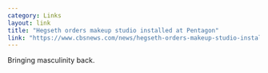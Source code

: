 ```yaml
---
category: Links
layout: link
title: "Hegseth orders makeup studio installed at Pentagon"
link: "https://www.cbsnews.com/news/hegseth-orders-makeup-studio-installed-pentagon/"
---
```


Bringing masculinity back.
